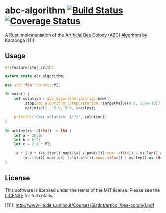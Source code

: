 # abc-algorithm [![Build Status](https://travis-ci.org/b52/abc-algorithm.svg?branch=master)](https://travis-ci.org/b52/abc-algorithm) [![Coverage Status](https://coveralls.io/repos/b52/abc-algorithm/badge.svg?branch=master&service=github)](https://coveralls.io/github/b52/abc-algorithm?branch=master)

A [Rust] implementation of the [Artificial Bee Colony (ABC) Algorithm] by
Karaboga [[1]].

## Usage

```Rust
#![feature(iter_arith)]

extern crate abc_algorithm;

use std::f64::consts::PI;

fn main() {
    let solution = abc_algorithm::Config::new()
        .stop(abc_algorithm::StopCriterion::TargetValue(0.0, 1.0e-10))
        .optimize(2, -5.0, 5.0, &ackley);

    println!("Best solution: {:?}", solution);
}

fn ackley(xs: &[f64]) -> f64 {
    let a = 20.0;
    let b = 0.2;
    let c = 2.0 * PI;

    -a * (-b * (xs.iter().map(|&x| x.powi(2)).sum::<f64>() / xs.len() as f64).sqrt()).exp() -
        (xs.iter().map(|&x| (c*x).cos()).sum::<f64>() / xs.len() as f64).exp() + a + 1.0f64.exp()
}
```

## License

This software is licensed under the terms of the MIT license. Please see the
[LICENSE](LICENSE) for full details.

[Rust]: http://www.rust-lang.org/
[Artificial Bee Colony (ABC) Algorithm]: http://mf.erciyes.edu.tr/abc/
[[1]]: http://www-lia.deis.unibo.it/Courses/SistInt/articoli/bee-colony1.pdf
